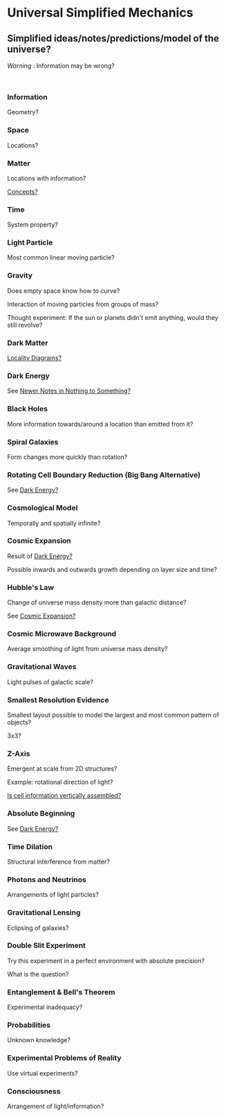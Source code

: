 # Universal Simplified Mechanics

## Simplified ideas/notes/predictions/model of the universe?

*Warning* : Information may be wrong?

<br/>

### Information

Geometry?

### Space

Locations?

### Matter

Locations with information?

[Concepts?](https://github.com/tboie/universal_phreak_generator?tab=readme-ov-file#system-mechanics-visualization)

### Time

System property?

### Light Particle

Most common linear moving particle?

### Gravity

Does empty space know how to curve?

Interaction of moving particles from groups of mass?

Thought experiment: If the sun or planets didn't emit anything, would they still revolve?

### Dark Matter

[Locality Diagrams?](https://github.com/tboie/universal_phreak_generator?tab=readme-ov-file#system-mechanics-visualization)

### Dark Energy

See [Newer Notes in Nothing to Something?](https://github.com/tboie/universal_phreak_generator?tab=readme-ov-file#newer-notes)

### Black Holes

More information towards/around a location than emitted from it?

### Spiral Galaxies

Form changes more quickly than rotation?

### Rotating Cell Boundary Reduction (Big Bang Alternative)

See [Dark Energy?](#dark-energy)

### Cosmological Model

Temporally and spatially infinite?

### Cosmic Expansion

Result of [Dark Energy?](#dark-energy)

Possible inwards and outwards growth depending on layer size and time?

### Hubble's Law

Change of universe mass density more than galactic distance?

See [Cosmic Expansion?](#cosmic-expansion)

### Cosmic Microwave Background

Average smoothing of light from universe mass density?

### Gravitational Waves

Light pulses of galactic scale?

### Smallest Resolution Evidence

Smallest layout possible to model the largest and most common pattern of objects?

3x3?

### Z-Axis

Emergent at scale from 2D structures?

Example: rotational direction of light?

[Is cell information vertically assembled?](https://github.com/tboie/universal_phreak_generator?tab=readme-ov-file#system-mechanics-visualization)

### Absolute Beginning

See [Dark Energy?](#dark-energy)

### Time Dilation

Structural interference from matter?

### Photons and Neutrinos

Arrangements of light particles?

### Gravitational Lensing

Eclipsing of galaxies?

### Double Slit Experiment

Try this experiment in a perfect environment with absolute precision?

What is the question?

### Entanglement & Bell's Theorem

Experimental inadequacy?

### Probabilities

Unknown knowledge?

### Experimental Problems of Reality

Use virtual experiments?

### Consciousness

Arrangement of light/information?
